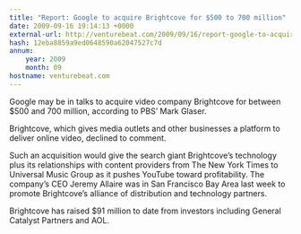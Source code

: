 ```yaml
---
title: "Report: Google to acquire Brightcove for $500 to 700 million"
date: 2009-09-16 19:14:13 +0000
external-url: http://venturebeat.com/2009/09/16/report-google-to-acquire-brightcove-for-500-to-700-million/
hash: 12eba8859a9ed0648590a62047527c7d
annum:
    year: 2009
    month: 09
hostname: venturebeat.com
---
```


Google may be in talks to acquire video company Brightcove for between $500 and 700 million, according to PBS’ Mark Glaser.

Brightcove, which gives media outlets and other businesses a platform to deliver online video, declined to comment.

Such an acquisition would give the search giant Brightcove’s technology plus its relationships with content providers from The New York Times to Universal Music Group as it pushes YouTube toward profitability. The company’s CEO Jeremy Allaire was in San Francisco Bay Area last week to promote Brightcove’s alliance of distribution and technology partners.

Brightcove has raised $91 million to date from investors including General Catalyst Partners and AOL.



    

